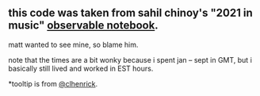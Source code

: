 ## this code was taken from sahil chinoy's "2021 in music" <a href="https://observablehq.com/@sahilchinoy/2021-in-music">observable notebook</a>.

matt wanted to see mine, so blame him.

note that the times are a bit wonky because i spent jan – sept in GMT, but i basically still lived and worked in EST hours.

*tooltip is from <a href="https://observablehq.com/@clhenrick/tooltip-d3-convention">@clhenrick</a>.